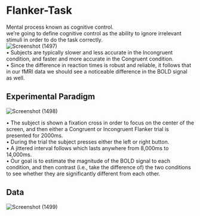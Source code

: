 # Flanker-Task
Mental process known as cognitive control.  
we’re going to define cognitive control as the ability to ignore irrelevant stimuli
in order to do the task correctly.  
![Screenshot (1497)](https://github.com/MayarFayez/Flanker-Task/assets/93496610/9a5932e0-83ae-4da3-8f12-3086b554d64c)  
• Subjects are typically slower and less accurate
in the Incongruent condition, and faster and
more accurate in the Congruent condition.  
• Since the difference in reaction times is robust
and reliable, it follows that in our fMRI data we
should see a noticeable difference in the BOLD
signal as well.  
## Experimental Paradigm  
![Screenshot (1498)](https://github.com/MayarFayez/Flanker-Task/assets/93496610/163125e3-450e-439d-9374-c0265b51c1ac)  

• The subject is shown a fixation cross in order to focus on the center of the screen, 
and then either a Congruent or Incongruent Flanker trial is presented for 2000ms.  
• During the trial the subject presses either the left or right button.  
• A jittered interval follows which lasts anywhere from 8,000ms to 14,000ms.  
• Our goal is to estimate the magnitude of the BOLD signal to each condition, and
then contrast (i.e., take the difference of) the two conditions to see whether they 
are significantly different from each other.  

## Data
![Screenshot (1499)](https://github.com/MayarFayez/Flanker-Task/assets/93496610/b5ac1a13-2fb7-4817-b341-c0999c4211aa)


